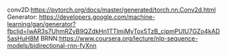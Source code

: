 conv2D:https://pytorch.org/docs/master/generated/torch.nn.Conv2d.html
Generator: https://developers.google.com/machine-learning/gan/generator?fbclid=IwAR3s7UhmRZyB9QZdkHn1TTlmjMyTox5TzB_cjpmPUIU7GZo4kAD5asHuH8M
BRNN:https://www.coursera.org/lecture/nlp-sequence-models/bidirectional-rnn-fyXnn
